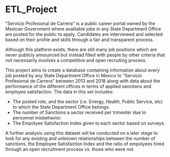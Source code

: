 # ETL_Project

"Servicio Profesional de Carrera" is a public career portal owned by the Mexican Government where availiable jobs in any State Department Office are posted for the public to apply. Candidates are interviewed and selected based on their profile and skills through a fair and transparent process.

Although this platform exists, there are still many job positions which are never publicly announced but instead filled with people by other criteria that not necessarily involves a competitive and open recruiting process.

This project aims to create a database containing information about every job posted by any State Department Office in Mexico to "Servicio Profesional de Carrera" between 2013 and 2018 along with data about the performance of the different offices in terms of applied sanctions and employee satisfaction. The data in this set includes:

* The posted role, and the sector (i.e. Energy, Health, Public Service, etc) to which the State Department Office belongs.
* The number of Sanctions a sector received per trimester due to personnel misbehavior.
* The Empolyee Satisfaction Index given to each sector based on surveys.

A further analysis using this dataset will be conducted on a later stage to look for any existing and unknown relationships between the number of sanctions, the Employee Satisfaction Index and the ratio of empolyees hired through an open recruitment process vs. those who were not.
